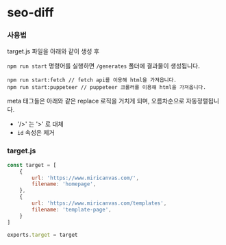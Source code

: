 # seo-diff

### 사용법

target.js 파일을 아래와 같이 생성 후 

`npm run start` 명령어를 실행하면 `/generates` 폴더에 결과물이 생성됩니다.

```
npm run start:fetch // fetch api를 이용해 html을 가져옵니다. 
npm run start:puppeteer // puppeteer 크롤러를 이용해 html을 가져옵니다. 
```

meta 태그들은 아래와 같은 replace 로직을 거치게 되며, 오름차순으로 자동정렬됩니다.
- '/>' 는 '>' 로 대체
- `id` 속성은 제거

### target.js
```js
const target = [
    {
        url: 'https://www.miricanvas.com/',
        filename: 'homepage',
    },
    {
        url: 'https://www.miricanvas.com/templates',
        filename: 'template-page',
    }
]

exports.target = target

```
